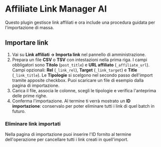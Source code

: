# Affiliate Link Manager AI

Questo plugin gestisce link affiliati e ora include una procedura guidata per l'importazione di massa.

## Importare link
1. Vai su **Link affiliati → Importa link** nel pannello di amministrazione.
2. Prepara un file **CSV** o **TSV** con intestazioni nella prima riga. I campi obbligatori sono **Titolo** (`post_title`) e **URL affiliato** (`_affiliate_url`). Campi opzionali: **Rel** (`_link_rel`), **Target** (`_link_target`) e **Title** (`_link_title`). Le **Tipologie** si scelgono nel secondo passo dell'import tramite apposite checkbox. Puoi scaricare un file di esempio dalla pagina di importazione.
3. Carica il file, associa le colonne, scegli le tipologie e verifica l'anteprima delle prime righe.
4. Conferma l'importazione. Al termine ti verrà mostrato un **ID importazione**: conservalo per poter eliminare tutti i link di quel batch in futuro.

### Eliminare link importati
Nella pagina di importazione puoi inserire l'ID fornito al termine dell'operazione per cancellare tutti i link creati in quell'import.

